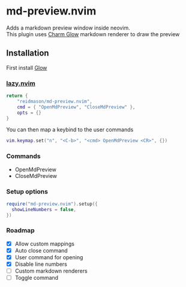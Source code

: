 # md-preview.nvim

Adds a markdown preview window inside neovim.\
This plugin uses [Charm Glow](https://github.com/charmbracelet/glow) markdown renderer to draw the preview

## Installation

First install [Glow](https://github.com/charmbracelet/glow)

### [lazy.nvim](https://github.com/folke/lazy.nvim)

```lua
return {
    "reidmason/md-preview.nvim",
    cmd = { "OpenMdPreview", "CloseMdPreview" },
    opts = {}
}
```

You can then map a keybind to the user commands

```lua
vim.keymap.set("n", "<C-b>", "<cmd> OpenMdPreview <CR>", {})
```

### Commands

- OpenMdPreview
- CloseMdPreview

### Setup options

```lua
require("md-preview.nvim").setup({
  showLineNumbers = false,
})
```

### Roadmap

- [x] Allow custom mappings
- [x] Auto close command
- [x] User command for opening
- [x] Disable line numbers
- [ ] Custom markdown renderers
- [ ] Toggle command
